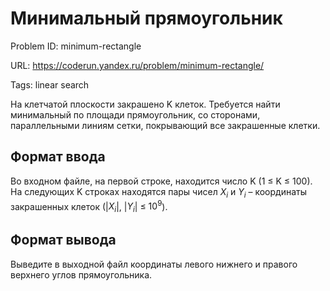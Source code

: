 # Минимальный прямоугольник

Problem ID: minimum-rectangle

URL: https://coderun.yandex.ru/problem/minimum-rectangle/

Tags: linear search

На клетчатой плоскости закрашено K клеток. Требуется найти минимальный по площади прямоугольник, со сторонами, параллельными линиям сетки, покрывающий все закрашенные клетки.


## Формат ввода

Во входном файле, на первой строке, находится число K (1 $\le$ K $\le$ 100). На следующих K строках находятся пары чисел $X_i$ и $Y_i$ – координаты закрашенных клеток (|$X_i$|, |$Y_i$| $\le$ $10^9$).


## Формат вывода

Выведите в выходной файл координаты левого нижнего и правого верхнего углов прямоугольника.

